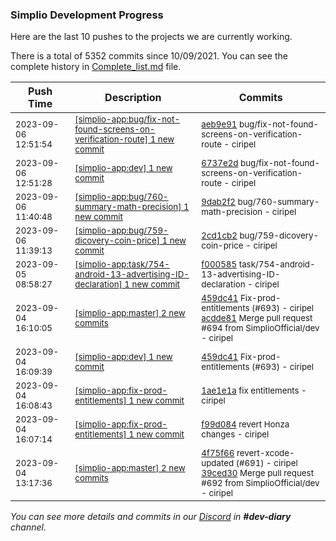 
### Simplio Development Progress

Here are the last 10 pushes to the projects we are currently working.

There is a total of 5352 commits since 10/09/2021. You can see the complete history in
 [Complete_list.md](Complete_list.md) file.

| Push Time | Description | Commits |
| --- | --- | --- |
| <sub>2023-09-06 12:51:54</sub> | <sub>[[simplio-app:bug/fix-not-found-screens-on-verification-route] 1 new commit](https://github.com/SimplioOfficial/simplio-app/commit/aeb9e91e7ef61a263f471ee8f73c80b1f1341f49)</sub> | <sub>[aeb9e91](https://github.com/SimplioOfficial/simplio-app/commit/aeb9e91e7ef61a263f471ee8f73c80b1f1341f49) bug/fix-not-found-screens-on-verification-route - ciripel</sub> |
| <sub>2023-09-06 12:51:28</sub> | <sub>[[simplio-app:dev] 1 new commit](https://github.com/SimplioOfficial/simplio-app/commit/6737e2d01757d1662675a1c9b6fe00eb0fa04258)</sub> | <sub>[6737e2d](https://github.com/SimplioOfficial/simplio-app/commit/6737e2d01757d1662675a1c9b6fe00eb0fa04258) bug/fix-not-found-screens-on-verification-route - ciripel</sub> |
| <sub>2023-09-06 11:40:48</sub> | <sub>[[simplio-app:bug/760-summary-math-precision] 1 new commit](https://github.com/SimplioOfficial/simplio-app/commit/9dab2f2d9bb1a72aae6f5fe76e42749f9613ddee)</sub> | <sub>[9dab2f2](https://github.com/SimplioOfficial/simplio-app/commit/9dab2f2d9bb1a72aae6f5fe76e42749f9613ddee) bug/760-summary-math-precision - ciripel</sub> |
| <sub>2023-09-06 11:39:13</sub> | <sub>[[simplio-app:bug/759-dicovery-coin-price] 1 new commit](https://github.com/SimplioOfficial/simplio-app/commit/2cd1cb21374ec55da83cb0a5058899307e8f569c)</sub> | <sub>[2cd1cb2](https://github.com/SimplioOfficial/simplio-app/commit/2cd1cb21374ec55da83cb0a5058899307e8f569c) bug/759-dicovery-coin-price - ciripel</sub> |
| <sub>2023-09-05 08:58:27</sub> | <sub>[[simplio-app:task/754-android-13-advertising-ID-declaration] 1 new commit](https://github.com/SimplioOfficial/simplio-app/commit/f0005853b6c15c736dd69d911467b4dc8c53b5d0)</sub> | <sub>[f000585](https://github.com/SimplioOfficial/simplio-app/commit/f0005853b6c15c736dd69d911467b4dc8c53b5d0) task/754-android-13-advertising-ID-declaration - ciripel</sub> |
| <sub>2023-09-04 16:10:05</sub> | <sub>[[simplio-app:master] 2 new commits](https://github.com/SimplioOfficial/simplio-app/compare/39ced3046869...acdde81934ec)</sub> | <sub>[459dc41](https://github.com/SimplioOfficial/simplio-app/commit/459dc41782ae1da95a40402b0eac9ccb647de9b8) Fix-prod-entitlements (#693) - ciripel<br>[acdde81](https://github.com/SimplioOfficial/simplio-app/commit/acdde81934ec6947ed0821d8cd6c1abe0038721f) Merge pull request #694 from SimplioOfficial/dev - ciripel</sub> |
| <sub>2023-09-04 16:09:39</sub> | <sub>[[simplio-app:dev] 1 new commit](https://github.com/SimplioOfficial/simplio-app/commit/459dc41782ae1da95a40402b0eac9ccb647de9b8)</sub> | <sub>[459dc41](https://github.com/SimplioOfficial/simplio-app/commit/459dc41782ae1da95a40402b0eac9ccb647de9b8) Fix-prod-entitlements (#693) - ciripel</sub> |
| <sub>2023-09-04 16:08:43</sub> | <sub>[[simplio-app:fix-prod-entitlements] 1 new commit](https://github.com/SimplioOfficial/simplio-app/commit/1ae1e1a97a4a75dbeb6b2bdc7f082e92fee6f8c7)</sub> | <sub>[1ae1e1a](https://github.com/SimplioOfficial/simplio-app/commit/1ae1e1a97a4a75dbeb6b2bdc7f082e92fee6f8c7) fix entitlements - ciripel</sub> |
| <sub>2023-09-04 16:07:14</sub> | <sub>[[simplio-app:fix-prod-entitlements] 1 new commit](https://github.com/SimplioOfficial/simplio-app/commit/f99d084ea706bdf18276751158f6b8784d213db5)</sub> | <sub>[f99d084](https://github.com/SimplioOfficial/simplio-app/commit/f99d084ea706bdf18276751158f6b8784d213db5) revert Honza changes - ciripel</sub> |
| <sub>2023-09-04 13:17:36</sub> | <sub>[[simplio-app:master] 2 new commits](https://github.com/SimplioOfficial/simplio-app/compare/dcaf77c2998e...39ced3046869)</sub> | <sub>[4f75f66](https://github.com/SimplioOfficial/simplio-app/commit/4f75f660787090da923ec1f3f3a3c2338efc503d) revert-xcode-updated (#691) - ciripel<br>[39ced30](https://github.com/SimplioOfficial/simplio-app/commit/39ced30468693c5b35b6f63635655b4d4fb42d81) Merge pull request #692 from SimplioOfficial/dev - ciripel</sub> |

_You can see more details and commits in our [Discord](https://discord.gg/aKhjuwZmdP) in **#dev-diary** channel._
